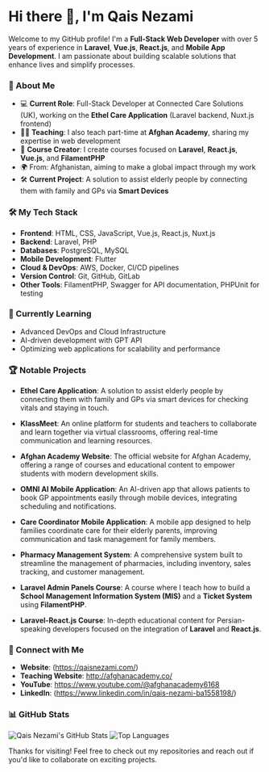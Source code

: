 # Hi there 👋, I'm Qais Nezami

Welcome to my GitHub profile! I'm a **Full-Stack Web Developer** with over 5 years of experience in **Laravel**, **Vue.js**, **React.js**, and **Mobile App Development**. I am passionate about building scalable solutions that enhance lives and simplify processes.

### 🚀 About Me

- 💻 **Current Role**: Full-Stack Developer at Connected Care Solutions (UK), working on the **Ethel Care Application** (Laravel backend, Nuxt.js frontend)
- 🧑‍🏫 **Teaching**: I also teach part-time at **Afghan Academy**, sharing my expertise in web development
- 🎥 **Course Creator**: I create courses focused on **Laravel**, **React.js**, **Vue.js**, and **FilamentPHP**
- 🌍 From: Afghanistan, aiming to make a global impact through my work
- 🛠️ **Current Project**: A solution to assist elderly people by connecting them with family and GPs via  **Smart Devices**

### 🛠️ My Tech Stack

- **Frontend**: HTML, CSS, JavaScript, Vue.js, React.js, Nuxt.js
- **Backend**: Laravel, PHP
- **Databases**: PostgreSQL, MySQL
- **Mobile Development**: Flutter
- **Cloud & DevOps**: AWS, Docker, CI/CD pipelines
- **Version Control**: Git, GitHub, GitLab
- **Other Tools**: FilamentPHP, Swagger for API documentation, PHPUnit for testing

### 🌱 Currently Learning

- Advanced DevOps and Cloud Infrastructure
- AI-driven development with GPT API
- Optimizing web applications for scalability and performance

### 🏆 Notable Projects

- **Ethel Care Application**: A solution to assist elderly people by connecting them with family and GPs via smart devices for checking vitals and staying in touch.
  
- **KlassMeet**: An online platform for students and teachers to collaborate and learn together via virtual classrooms, offering real-time communication and learning resources.

- **Afghan Academy Website**: The official website for Afghan Academy, offering a range of courses and educational content to empower students with modern development skills.

- **OMNI AI Mobile Application**: An AI-driven app that allows patients to book GP appointments easily through mobile devices, integrating scheduling and notifications.

- **Care Coordinator Mobile Application**: A mobile app designed to help families coordinate care for their elderly parents, improving communication and task management for family members.

- **Pharmacy Management System**: A comprehensive system built to streamline the management of pharmacies, including inventory, sales tracking, and customer management.

- **Laravel Admin Panels Course**: A course where I teach how to build a **School Management Information System (MIS)** and a **Ticket System** using **FilamentPHP**.

- **Laravel-React.js Course**: In-depth educational content for Persian-speaking developers focused on the integration of **Laravel** and **React.js**.

### 💼 Connect with Me

- **Website**: (https://qaisnezami.com/)
- **Teaching Website**: http://afghanacademy.co/
- **YouTube**: https://www.youtube.com/@afghanacademy6168
- **LinkedIn**: (https://www.linkedin.com/in/qais-nezami-ba1558198/)

### 📊 GitHub Stats

![Qais Nezami's GitHub Stats](https://github-readme-stats.vercel.app/api?username=qaisnezami&show_icons=true&theme=radical)
![Top Languages](https://github-readme-stats.vercel.app/api/top-langs/?username=qaisnezami&layout=compact&theme=radical)

Thanks for visiting! Feel free to check out my repositories and reach out if you'd like to collaborate on exciting projects.
